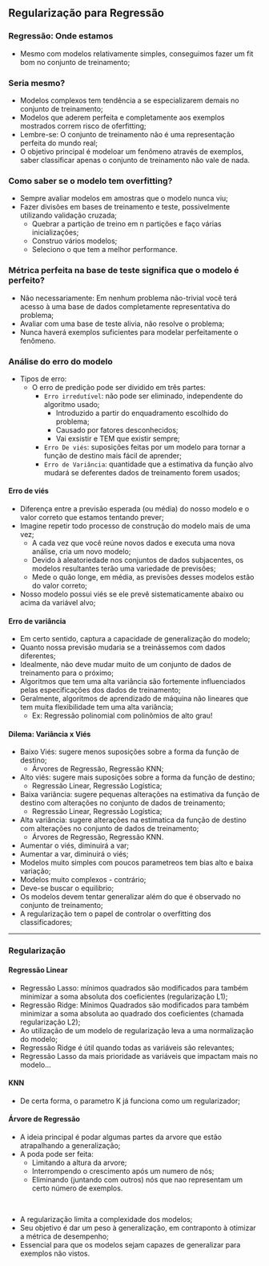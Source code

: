 ## Regularização para Regressão
### Regressão: Onde estamos
- Mesmo com modelos relativamente simples, conseguimos fazer um fit bom no conjunto de treinamento;

### Seria mesmo?
- Modelos complexos tem tendência a se especializarem demais no conjunto de treinamento;
- Modelos que aderem perfeita e completamente aos exemplos mostrados correm risco de oferfitting;
- Lembre-se: O conjunto de treinamento não é uma representação perfeita do mundo real;
- O objetivo principal é modeloar um fenômeno através de exemplos, saber classificar apenas o conjunto de treinamento não vale de nada.

### Como saber se o modelo tem overfitting?
- Sempre avaliar modelos em amostras que o modelo nunca viu;
- Fazer divisões em bases de treinamento e teste, possivelmente utilizando validação cruzada;
    - Quebrar a partição de treino em n partições e faço várias inicializações;
    - Construo vários modelos;
    - Seleciono o que tem a melhor performance.

### Métrica perfeita na base de teste significa que o modelo é perfeito?
- Não necessariamente: Em nenhum problema não-trivial você terá acesso à uma base de dados completamente representativa do problema;
- Avaliar com uma base de teste alivia, não resolve o problema;
- Nunca haverá exemplos suficientes para modelar perfeitamente o fenômeno.

### Análise do erro do modelo
- Tipos de erro:
    - O erro de predição pode ser dividido em três partes:
        - `Erro irredutível`: não pode ser eliminado, independente do algoritmo usado;
            - Introduzido a partir do enquadramento escolhido do problema;
            - Causado por fatores desconhecidos;
            - Vai exsistir e TEM que existir sempre;
        - `Erro De viés`: suposições feitas por um modelo para tornar a função de destino mais fácil de aprender;
        - `Erro de Variância`: quantidade que a estimativa da função alvo mudará se deferentes dados de treinamento forem usados;

#### Erro de viés
- Diferença entre a previsão esperada (ou média) do nosso modelo e o valor correto que estamos tentando prever;
- Imagine repetir todo processo de construção do modelo mais de uma vez;
    - A cada vez que você reúne novos dados e executa uma nova análise, cria um novo modelo;
    - Devido à aleatoriedade nos conjuntos de dados subjacentes, os modelos resultantes terão uma variedade de previsões;
    - Mede o quão longe, em média, as previsões desses modelos estão do valor correto;
- Nosso modelo possui viés se ele prevê sistematicamente abaixo ou acima da variável alvo;

#### Erro de variância
- Em certo sentido, captura a capacidade de generalização do modelo;
- Quanto nossa previsão mudaria se a treinássemos com dados diferentes;
- Idealmente, não deve mudar muito de um conjunto de dados de treinamento para o próximo;
- Algoritmos que tem uma alta variância são fortemente influenciados pelas especificações dos dados de treinamento;
- Geralmente, algoritmos de aprendizado de máquina não lineares que tem muita flexibilidade tem uma alta variância;
    - Ex: Regressão polinomial com polinômios de alto grau!

#### Dilema: Variância x Viés
- Baixo Viés: sugere menos suposições sobre a forma da função de destino;
    - Árvores de Regressão, Regressão KNN;
- Alto viés: sugere mais suposições sobre a forma da função de destino;
    - Regressão Linear, Regressão Logística;
- Baixa variância: sugere pequenas alterações na estimativa da função de destino com alterações no conjunto de dados de treinamento;
    - Regressão Linear, Regressão Logística;
- Alta variância: sugere alterações na estimatica da função de destino com alterações no conjunto de dados de treinamento;
    - Árvores de Regressão, Regressão KNN.
- Aumentar o viés, diminuirá a var;
- Aumentar a var, diminuirá o viés;
- Modelos muito simples com poucos parametreos tem bias alto e baixa variação;
- Modelos muito complexos - contrário;
- Deve-se buscar o equilibrio;
- Os modelos devem tentar generalizar além do que é observado no conjunto de treinamento;
- A regularização tem o papel de controlar o overfitting dos classificadores;

---
### Regularização
#### Regressão Linear
- Regressão Lasso: mínimos quadrados são modificados para também minimizar a soma absoluta dos coeficientes (regularização L1);
- Regressão Ridge: Mínimos Quadrados são modificados para também minimizar a soma absoluta ao quadrado dos coeficientes (chamada regularização L2);
- Ao utilização de um modelo de regularização leva a uma normalização do modelo;
- Regressão Ridge é útil quando todas as variáveis são relevantes;
- Regressão Lasso da mais prioridade as variáveis que impactam mais no modelo...

#### KNN
- De certa forma, o parametro K já funciona como um regularizador;

#### Árvore de Regressão
- A ideia principal é podar algumas partes da arvore que estão atrapalhando a generalização;
- A poda pode ser feita:
    - Limitando a altura da arvore;
    - Interrompendo o crescimento após um numero de nós;
    - Eliminando (juntando com outros) nós que nao representam um certo número de exemplos.

<br>

- A regularização limita a complexidade dos modelos;
- Seu objetivo é dar um peso à generalização, em contraponto à otimizar a métrica de desempenho;
- Essencial para que os modelos sejam capazes de generalizar para exemplos não vistos.
